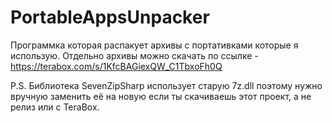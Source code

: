 # PortableAppsUnpacker
Программка которая распакует архивы с портативками которые я использую. Отдельно архивы можно скачать по ссылке - https://terabox.com/s/1KfcBAGiexQW_C1TbxoFh0Q

P.S. Библиотека SevenZipSharp использует старую 7z.dll поэтому нужно вручную заменить её на новую если ты скачиваешь этот проект, а не релиз или с TeraBox.
